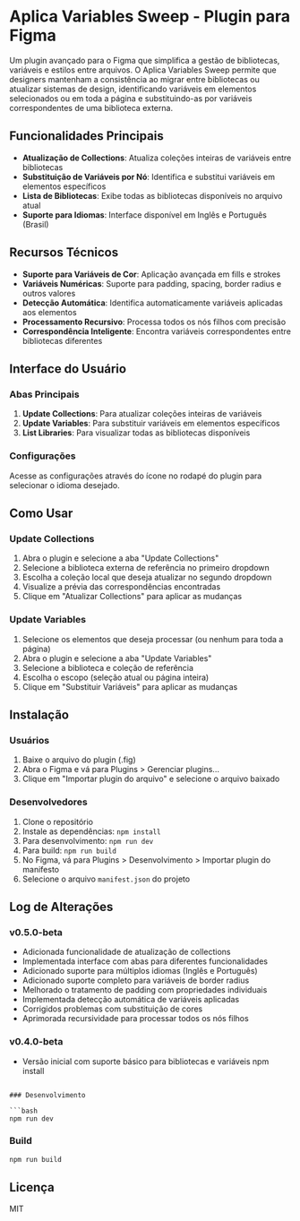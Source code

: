 # Aplica Variables Sweep - Plugin para Figma

Um plugin avançado para o Figma que simplifica a gestão de bibliotecas, variáveis e estilos entre arquivos. O Aplica Variables Sweep permite que designers mantenham a consistência ao migrar entre bibliotecas ou atualizar sistemas de design, identificando variáveis em elementos selecionados ou em toda a página e substituindo-as por variáveis correspondentes de uma biblioteca externa.

## Funcionalidades Principais

- **Atualização de Collections**: Atualiza coleções inteiras de variáveis entre bibliotecas
- **Substituição de Variáveis por Nó**: Identifica e substitui variáveis em elementos específicos
- **Lista de Bibliotecas**: Exibe todas as bibliotecas disponíveis no arquivo atual
- **Suporte para Idiomas**: Interface disponível em Inglês e Português (Brasil)

## Recursos Técnicos

- **Suporte para Variáveis de Cor**: Aplicação avançada em fills e strokes
- **Variáveis Numéricas**: Suporte para padding, spacing, border radius e outros valores
- **Detecção Automática**: Identifica automaticamente variáveis aplicadas aos elementos
- **Processamento Recursivo**: Processa todos os nós filhos com precisão
- **Correspondência Inteligente**: Encontra variáveis correspondentes entre bibliotecas diferentes

## Interface do Usuário

### Abas Principais

1. **Update Collections**: Para atualizar coleções inteiras de variáveis
2. **Update Variables**: Para substituir variáveis em elementos específicos
3. **List Libraries**: Para visualizar todas as bibliotecas disponíveis

### Configurações

Acesse as configurações através do ícone no rodapé do plugin para selecionar o idioma desejado.

## Como Usar

### Update Collections

1. Abra o plugin e selecione a aba "Update Collections"
2. Selecione a biblioteca externa de referência no primeiro dropdown
3. Escolha a coleção local que deseja atualizar no segundo dropdown
4. Visualize a prévia das correspondências encontradas
5. Clique em "Atualizar Collections" para aplicar as mudanças

### Update Variables

1. Selecione os elementos que deseja processar (ou nenhum para toda a página)
2. Abra o plugin e selecione a aba "Update Variables"
3. Selecione a biblioteca e coleção de referência
4. Escolha o escopo (seleção atual ou página inteira)
5. Clique em "Substituir Variáveis" para aplicar as mudanças

## Instalação

### Usuários

1. Baixe o arquivo do plugin (.fig)
2. Abra o Figma e vá para Plugins > Gerenciar plugins...
3. Clique em "Importar plugin do arquivo" e selecione o arquivo baixado

### Desenvolvedores

1. Clone o repositório
2. Instale as dependências: `npm install`
3. Para desenvolvimento: `npm run dev`
4. Para build: `npm run build`
5. No Figma, vá para Plugins > Desenvolvimento > Importar plugin do manifesto
6. Selecione o arquivo `manifest.json` do projeto

## Log de Alterações

### v0.5.0-beta
- Adicionada funcionalidade de atualização de collections
- Implementada interface com abas para diferentes funcionalidades
- Adicionado suporte para múltiplos idiomas (Inglês e Português)
- Adicionado suporte completo para variáveis de border radius
- Melhorado o tratamento de padding com propriedades individuais
- Implementada detecção automática de variáveis aplicadas
- Corrigidos problemas com substituição de cores
- Aprimorada recursividade para processar todos os nós filhos

### v0.4.0-beta
- Versão inicial com suporte básico para bibliotecas e variáveis
npm install
```

### Desenvolvimento

```bash
npm run dev
```

### Build

```bash
npm run build
```

## Licença

MIT 